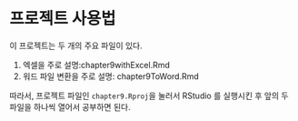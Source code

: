 프로젝트 사용법
======================

이 프로젝트는 두 개의 주요 파일이 있다. 

1. 엑셀을 주로 설명:chapter9withExcel.Rmd
2. 워드 파일 변환을 주로 설명: chapter9ToWord.Rmd

따라서, 프로젝트 파일인 `chapter9.Rproj`을 눌러서 RStudio 를 실행시킨 후 앞의 두 파일을 하나씩 열어서 공부하면 된다. 

